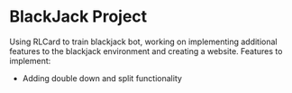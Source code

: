 # BlackJack Project
 Using RLCard to train blackjack bot, working on implementing additional features to the blackjack environment and creating a website.
 Features to implement:
 - Adding double down and split functionality
